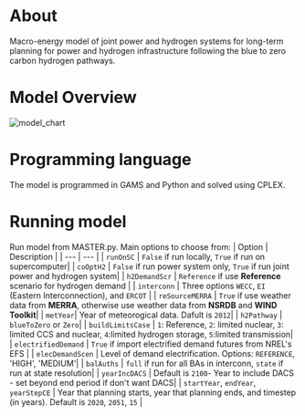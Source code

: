 # About
Macro-energy model of joint power and hydrogen systems for long-term planning for power and hydrogen infrastructure following the blue to zero carbon hydrogen pathways.

# Model Overview
![model_chart](https://user-images.githubusercontent.com/56058936/233443256-9aca0dab-de9d-4478-b04d-646cf2a03487.png)

# Programming language
The model is programmed in GAMS and Python and solved using CPLEX.

# Running model
Run model from MASTER.py. Main options to choose from:
| Option | Description |
| --- | --- |
| `runOnSC` | `False` if run locally, `True` if run on supercomputer|
| `coOptH2` | `False` if run power system only, `True` if run joint power and hydrogen system|
| `h2DemandScr` | `Reference` if use **Reference** scenario for hydrogen demand |
| `interconn` | Three options `WECC`, `EI` (Eastern Interconnection), and `ERCOT` |
| `reSourceMERRA` | `True` if use weather data from **MERRA**, otherwise use weather data from **NSRDB** and **WIND Toolkit**|
| `metYear`| Year of meteorogical data. Dafult is `2012`|
| `h2Pathway` | `blueToZero` or `Zero`|
| `buildLimitsCase` | `1`: Reference, `2`: limited nuclear, `3`: limited CCS and nuclear, `4`:limited hydrogen storage, `5`:limited transmission|
| `electrifiedDemand` | `True` if import electrified demand futures from NREL's EFS |
| `elecDemandScen` | Level of demand electrification. Options: `REFERENCE`, 'HIGH', 'MEDIUM'|
| `balAuths` | `full` if run for all BAs in interconn, `state` if run at state resolution|
| `yearIncDACS` | Default is `2100`- Year to include DACS - set beyond end period if don't want DACS|
| `startYear`, `endYear`, `yearStepCE` | Year that planning starts, year that planning ends, and timestep (in years). Default is `2020`, `2051`, `15` |
